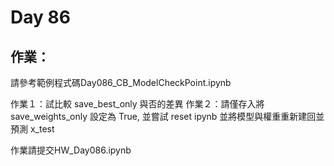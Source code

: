 # Day 86

## 作業：
請參考範例程式碼Day086_CB_ModelCheckPoint.ipynb

作業１：試比較 save_best_only 與否的差異
作業２：請僅存入將 save_weights_only 設定為 True, 並嘗試 reset ipynb 並將模型與權重重新建回並預測 x_test

作業請提交HW_Day086.ipynb
